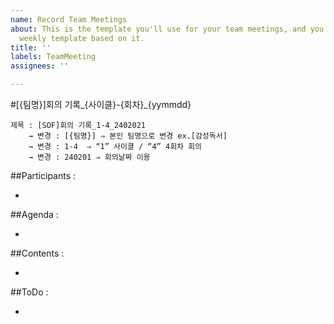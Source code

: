 ```yaml
---
name: Record Team Meetings
about: This is the template you'll use for your team meetings, and you'll build your
  weekly template based on it.
title: ''
labels: TeamMeeting
assignees: ''

---
```


#[{팀명}]회의 기록_{사이클}-{회차}_{yymmdd}
```
제목 : [SOF]회의 기록_1-4_2402021
    → 변경 : [{팀명}] ⇒ 본인 팀명으로 변경 ex.[감성독서]
    → 변경 : 1-4  ⇒ “1” 사이클 / “4” 4회차 회의
    → 변경 : 240201 ⇒ 회의날짜 이용
```

##Participants : 

- 

##Agenda : 

-

##Contents : 

- 

##ToDo  :

-
